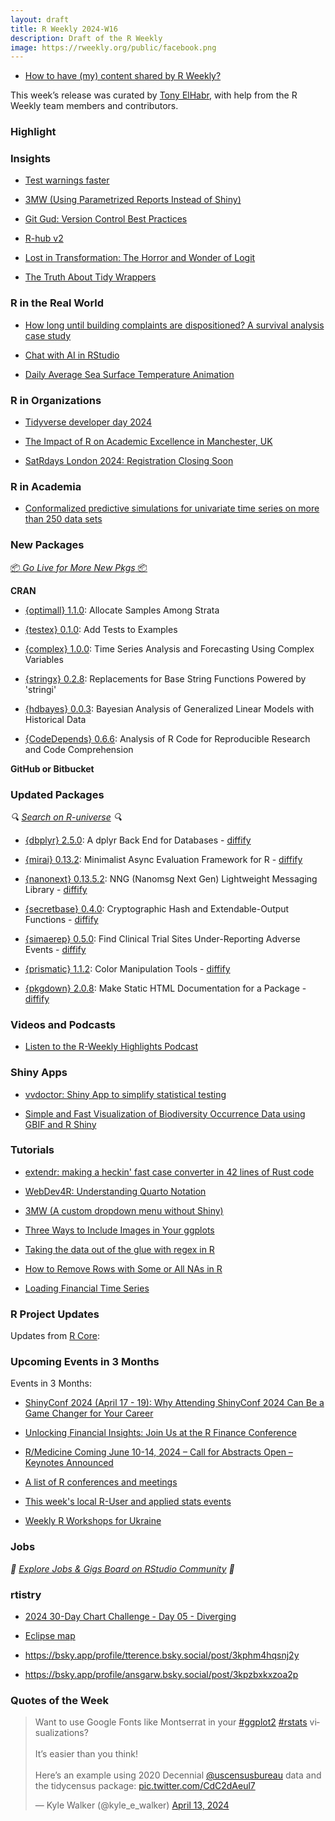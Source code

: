 ```yaml
---
layout: draft
title: R Weekly 2024-W16
description: Draft of the R Weekly
image: https://rweekly.org/public/facebook.png
---
```


+ [How to have (my) content shared by R Weekly?](https://github.com/rweekly/rweekly.org#how-to-have-my-content-shared-by-r-weekly)

This week’s release was curated by [Tony ElHabr](https://tonyelhabr.rbind.io/), with help from the R Weekly team members and contributors.

### Highlight



### Insights

+ [Test warnings faster](https://mm218.dev/posts/2024-04-12-testing-expensive-functions/)

+ [3MW (Using Parametrized Reports Instead of Shiny)](https://3mw.albert-rapp.de/p/parametrized-reports-instead-of-shiny)

+ [Git Gud: Version Control Best Practices](https://www.appsilon.com/post/git-best-practices)

+ [R-hub v2](https://blog.r-hub.io/2024/04/11/rhub2/)

+ [Lost in Transformation: The Horror and Wonder of Logit](https://www.robertkubinec.com/post/flat_earth/)

+ [The Truth About Tidy Wrappers](https://outsiderdata.netlify.app/posts/2024-04-10-the-truth-about-tidy-wrappers/benchmark_wrappers.html)

### R in the Real World

+ [How long until building complaints are dispositioned? A survival analysis case study](https://www.tidymodels.org/learn/statistics/survival-case-study/)

+ [Chat with AI in RStudio](https://blogs.rstudio.com/tensorflow/posts/2024-04-04-chat-with-llms-using-chattr)

+ [Daily Average Sea Surface Temperature Animation](https://kieranhealy.org/blog/archives/2024/04/12/daily-average-sea-surface-temperature-animation/)

### R in Organizations

+ [Tidyverse developer day 2024](https://www.tidyverse.org/blog/2024/04/tdd-2024/)

+ [The Impact of R on Academic Excellence in Manchester, UK](https://www.r-consortium.org/blog/2024/04/10/the-impact-of-r-on-academic-excellence-in-manchester-uk)

+ [SatRdays London 2024: Registration Closing Soon](https://www.jumpingrivers.com/blog/satrdays-london-2024-registration-closing/)

### R in Academia

+ [Conformalized predictive simulations for univariate time series on more than 250 data sets](https://thierrymoudiki.github.io/blog/2024/04/07/r/conformal-time-series)


### New Packages

<p class="added-hostname"><a href="https://rweekly.org/live" target="_blank" class="externalLink">📦 <i>Go Live for More New Pkgs</i> 📦</a></p>


**CRAN**

+ [{optimall} 1.1.0](https://cran.r-project.org/package=optimall): Allocate Samples Among Strata

+ [{testex} 0.1.0](https://cran.r-project.org/package=testex): Add Tests to Examples

+ [{complex} 1.0.0](https://cran.r-project.org/package=complex): Time Series Analysis and Forecasting Using Complex Variables

+ [{stringx} 0.2.8](https://cran.r-project.org/package=stringx): Replacements for Base String Functions Powered by 'stringi'

+ [{hdbayes} 0.0.3](https://cran.r-project.org/package=hdbayes): Bayesian Analysis of Generalized Linear Models with Historical Data

+ [{CodeDepends} 0.6.6](https://cran.r-project.org/package=CodeDepends): Analysis of R Code for Reproducible Research and Code Comprehension


**GitHub or Bitbucket**



### Updated Packages

<i>🔍 [Search on R-universe](https://r-universe.dev/search/) 🔍</i>

+ [{dbplyr} 2.5.0](https://www.tidyverse.org/blog/2024/04/dbplyr-2-5-0/): A dplyr Back End for Databases - [diffify](https://diffify.com/R/dbplyr/2.4.0/2.5.0)

+ [{mirai} 0.13.2](https://cran.r-project.org/package=mirai): Minimalist Async Evaluation Framework for R - [diffify](https://diffify.com/R/mirai)

+ [{nanonext} 0.13.5.2](https://cran.r-project.org/package=nanonext): NNG (Nanomsg Next Gen) Lightweight Messaging Library - [diffify](https://diffify.com/R/nanonext)

+ [{secretbase} 0.4.0](https://cran.r-project.org/package=secretbase): Cryptographic Hash and Extendable-Output Functions - [diffify](https://diffify.com/R/secretbase)

+ [{simaerep} 0.5.0](https://www.datisticsblog.com/2024/04/simaerep-v0.5.0/): Find Clinical Trial Sites Under-Reporting Adverse Events - [diffify](https://diffify.com/R/simaerep/0.4.3/0.5.0)

+ [{prismatic} 1.1.2](https://cran.r-project.org/package=prismatic): Color Manipulation Tools - [diffify](https://diffify.com/R/prismatic)

+ [{pkgdown} 2.0.8](https://cran.r-project.org/package=pkgdown): Make Static HTML Documentation for a Package - [diffify](https://diffify.com/R/pkgdown)

### Videos and Podcasts

+ [Listen to the R-Weekly Highlights Podcast](https://serve.podhome.fm/r-weekly-highlights)


### Shiny Apps

+ [vvdoctor: Shiny App to simplify statistical testing](https://vusaverse.github.io/posts/vvdoctor_alpha_release.html)

+ [Simple and Fast Visualization of Biodiversity Occurrence Data using GBIF and R Shiny](https://geekcologist.wordpress.com/2024/04/09/simple-and-fast-visualization-of-biodiversity-occurrence-data-using-gbif-and-r-shiny/)

### Tutorials

+ [extendr: making a heckin' fast case converter in 42 lines of Rust code](https://extendr.github.io/user-guide/heckin-case-converter.html)

+ [WebDev4R: Understanding Quarto Notation](https://albert-rapp.de/posts/web_dev/08_quarto_notation/08_quarto_notation.html)

+ [3MW (A custom dropdown menu without Shiny)](https://3mw.albert-rapp.de/p/custom-dropdown)

+ [Three Ways to Include Images in Your ggplots](https://albert-rapp.de/posts/ggplot2-tips/27_images/27_images.html)

+ [Taking the data out of the glue with regex in R](https://www.spsanderson.com/steveondata/posts/2024-04-12/index.html)

+ [How to Remove Rows with Some or All NAs in R](https://www.spsanderson.com/steveondata/posts/2024-04-09/index.html)

+ [Loading Financial Time Series](https://datawookie.dev/blog/2024/04/loading-financial-time-series/)


<!--<div class="post-more-begin></div><div class="post-more-end"></div>-->

### R Project Updates

Updates from [R Core](http://developer.r-project.org/blosxom.cgi/R-devel/NEWS):


### Upcoming Events in 3 Months

Events in 3 Months:

+ [ShinyConf 2024 (April 17 - 19): Why Attending ShinyConf 2024 Can Be a Game Changer for Your Career](https://www.appsilon.com/post/shinyconf2024-career-game-changer)

+ [Unlocking Financial Insights: Join Us at the R Finance Conference](https://www.r-consortium.org/blog/2024/04/04/unlocking-financial-insights-join-us-at-the-r-finance-conference)

+ [R/Medicine Coming June 10-14, 2024 – Call for Abstracts Open – Keynotes Announced](https://www.r-consortium.org/events/2024/04/05/r-medicine-coming-june-10-14-2024)

+ [A list of R conferences and meetings](https://jumpingrivers.github.io/meetingsR/events.html)

+ [This week's local R-User and applied stats events](https://community.rstudio.com/c/irl)

+ [Weekly R Workshops for Ukraine](https://sites.google.com/view/dariia-mykhailyshyna/main/r-workshops-for-ukraine)


### Jobs

<i>💼 [Explore Jobs & Gigs Board on RStudio Community](https://community.rstudio.com/c/jobs/) 💼</i>

### rtistry

+ [2024 30-Day Chart Challenge - Day 05 - Diverging](https://observablehq.com/@hrbrmstr/2024-30-day-chart-challenge-day-4-diverging)

+ [Eclipse map](https://r.iresmi.net/posts/2024/eclipse/index.html)

+ <https://bsky.app/profile/tterence.bsky.social/post/3kphm4hqsnj2y>

+ <https://bsky.app/profile/ansgarw.bsky.social/post/3kpzbxkxzoa2p>

### Quotes of the Week

<blockquote class="twitter-tweet"><p lang="en" dir="ltr">Want to use Google Fonts like Montserrat in your <a href="https://twitter.com/hashtag/ggplot2?src=hash&amp;ref_src=twsrc%5Etfw">#ggplot2</a> <a href="https://twitter.com/hashtag/rstats?src=hash&amp;ref_src=twsrc%5Etfw">#rstats</a> visualizations?<br><br>It’s easier than you think!<br><br>Here’s an example using 2020 Decennial <a href="https://twitter.com/uscensusbureau?ref_src=twsrc%5Etfw">@uscensusbureau</a> data and the tidycensus package: <a href="https://t.co/CdC2dAeul7">pic.twitter.com/CdC2dAeul7</a></p>&mdash; Kyle Walker (@kyle_e_walker) <a href="https://twitter.com/kyle_e_walker/status/1779154405729743060?ref_src=twsrc%5Etfw">April 13, 2024</a></blockquote> <script async src="https://platform.twitter.com/widgets.js" charset="utf-8"></script> 
